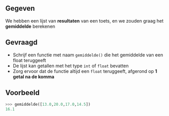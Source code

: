 ## Gegeven

We hebben een lijst van **resultaten** van een toets, en we zouden graag het **gemiddelde** berekenen

## Gevraagd

- Schrijf een functie met naam `gemiddelde()` die het gemiddelde van een float teruggeeft
- De lijst kan getallen met het type `int` of `float` bevatten
- Zorg ervoor dat de functie altijd een `float` teruggeeft, afgerond op **1 getal na de komma**

 ## Voorbeeld

```python
>>> gemiddelde([13.0,20.0,17.0,14.5])
16.1
```
